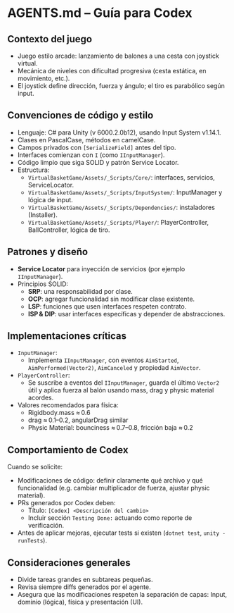 # AGENTS.md – Guía para Codex

## Contexto del juego

- Juego estilo arcade: lanzamiento de balones a una cesta con joystick virtual.
- Mecánica de niveles con dificultad progresiva (cesta estática, en movimiento, etc.).
- El joystick define dirección, fuerza y ángulo; el tiro es parabólico según input.

## Convenciones de código y estilo

- Lenguaje: C# para Unity (v 6000.2.0b12), usando Input System v1.14.1.
- Clases en PascalCase, métodos en camelCase.
- Campos privados con `[SerializeField]` antes del tipo.
- Interfaces comienzan con `I` (como `IInputManager`).
- Código limpio que siga SOLID y patrón Service Locator.
- Estructura:
  - `VirtualBasketGame/Assets/_Scripts/Core/`: interfaces, servicios, ServiceLocator.
  - `VirtualBasketGame/Assets/_Scripts/InputSystem/`: InputManager y lógica de input.
  - `VirtualBasketGame/Assets/_Scripts/Dependencies/`: instaladores (Installer).
  - `VirtualBasketGame/Assets/_Scripts/Player/`: PlayerController, BallController, lógica de tiro.

## Patrones y diseño

- **Service Locator** para inyección de servicios (por ejemplo `IInputManager`).
- Principios SOLID:
  - **SRP**: una responsabilidad por clase.
  - **OCP**: agregar funcionalidad sin modificar clase existente.
  - **LSP**: funciones que usen interfaces respeten contrato.
  - **ISP & DIP**: usar interfaces específicas y depender de abstracciones.

## Implementaciones críticas

- `InputManager`:
  - Implementa `IInputManager`, con eventos `AimStarted`, `AimPerformed(Vector2)`, `AimCanceled` y propiedad `AimVector`.
- `PlayerController`:
  - Se suscribe a eventos del `IInputManager`, guarda el último `Vector2` útil y aplica fuerza al balón usando mass, drag y physic material acordes.
- Valores recomendados para física:
  - Rigidbody.mass ≈ 0.6
  - drag ≈ 0.1–0.2, angularDrag similar
  - Physic Material: bounciness ≈ 0.7–0.8, fricción baja ≈ 0.2

## Comportamiento de Codex

Cuando se solicite:

- Modificaciones de código: definir claramente qué archivo y qué funcionalidad (e.g. cambiar multiplicador de fuerza, ajustar physic material).
- PRs generados por Codex deben:
  - Título: `[Codex] <Descripción del cambio>`
  - Incluir sección `Testing Done:` actuando como reporte de verificación.
- Antes de aplicar mejoras, ejecutar tests si existen (`dotnet test`, `unity -runTests`).

## Consideraciones generales

- Divide tareas grandes en subtareas pequeñas.
- Revisa siempre diffs generados por el agente.
- Asegura que las modificaciones respeten la separación de capas: Input, dominio (lógica), física y presentación (UI).